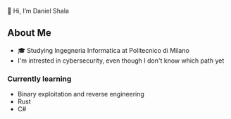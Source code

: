 👋 Hi, I’m Daniel Shala

## About Me
- 🎓 Studying Ingegneria Informatica at Politecnico di Milano
- I'm intrested in cybersecurity, even though I don't know which path yet
### Currently learning
- Binary exploitation and reverse engineering
- Rust
- C#

<!---
Shalito01/Shalito01 is a ✨ special ✨ repository because its `README.md` (this file) appears on your GitHub profile.
You can click the Preview link to take a look at your changes.
--->
